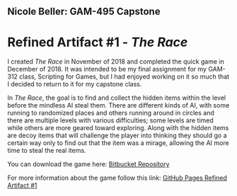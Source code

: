 ## Nicole Beller: GAM-495 Capstone

# Refined Artifact #1 - *The Race*
I created *The Race* in November of 2018 and completed the quick game in December of 2018. It was intended to be my final assignment for my GAM-312 class, Scripting for Games, but I had enjoyed working on it so much that I decided to return to it for my capstone class.

In *The Race*, the goal is to find and collect the hidden items within the level before the mindless AI steal them. There are different kinds of AI, with some running to randomized places and others running around in circles and there are multiple levels with various difficulties; some levels are timed while others are more geared toward exploring. Along with the hidden items are decoy items that will challenge the player into thinking they should go a certain way only to find out that the item was a mirage, allowing the AI more time to steal the real items.

You can download the game here: [Bitbucket Repository](https://NicoleBeller@bitbucket.org/NicoleBeller/the-race.git)

For more information about the game follow this link: [GitHub Pages Refined Artifact #1](/artifact1.md)
